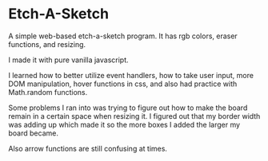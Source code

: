 # Etch-A-Sketch
A simple web-based etch-a-sketch program. It has rgb colors, eraser functions, and resizing.

I made it with pure vanilla javascript.

I learned how to better utilize event handlers, how to take user input, more DOM manipulation, hover functions in css, and also had practice with Math.random functions.

Some problems I ran into was trying to figure out how to make the board remain in a certain space when resizing it. I figured out that my border width was adding up which made it so the more boxes I added the larger my board became.

Also arrow functions are still confusing at times.